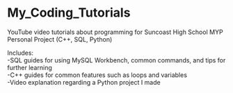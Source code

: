 # My_Coding_Tutorials
YouTube video tutorials about programming for Suncoast High School MYP Personal Project (C++, SQL, Python)

Includes:  
-SQL guides for using MySQL Workbench, common commands, and tips for further learning  
-C++ guides for common features such as loops and variables  
-Video explanation regarding a Python project I made
